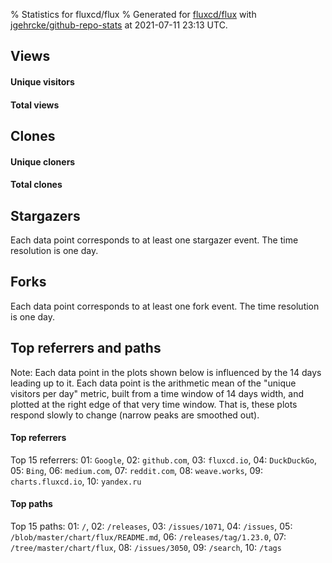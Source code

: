 % Statistics for fluxcd/flux
% Generated for [fluxcd/flux](https://github.com/fluxcd/flux) with [jgehrcke/github-repo-stats](https://github.com/jgehrcke/github-repo-stats) at 2021-07-11 23:13 UTC.


## Views

#### Unique visitors
<div id="chart_views_unique" class="full-width-chart"></div>

#### Total views
<div id="chart_views_total" class="full-width-chart"></div>

<div class="pagebreak-for-print"> </div>


## Clones

#### Unique cloners
<div id="chart_clones_unique" class="full-width-chart"></div>

#### Total clones
<div id="chart_clones_total" class="full-width-chart"></div>



<div class="pagebreak-for-print"> </div>



## Stargazers

Each data point corresponds to at least one stargazer event.
The time resolution is one day.

<div id="chart_stargazers" class="full-width-chart"></div>




## Forks

Each data point corresponds to at least one fork event.
The time resolution is one day.

<div id="chart_forks" class="full-width-chart"></div>




<div class="pagebreak-for-print"> </div>



## Top referrers and paths


Note: Each data point in the plots shown below is influenced by the 14 days
leading up to it. Each data point is the arithmetic mean of the "unique
visitors per day" metric, built from a time window of 14 days width, and
plotted at the right edge of that very time window. That is, these plots
respond slowly to change (narrow peaks are smoothed out).




#### Top referrers


<div id="chart_referrers_top_n_alltime" class="full-width-chart"></div>

Top 15 referrers: 01: `Google`, 02: `github.com`, 03: `fluxcd.io`, 04: `DuckDuckGo`, 05: `Bing`, 06: `medium.com`, 07: `reddit.com`, 08: `weave.works`, 09: `charts.fluxcd.io`, 10: `yandex.ru`





#### Top paths


<div id="chart_paths_top_n_alltime" class="full-width-chart"></div>

Top 15 paths: 01: `/`, 02: `/releases`, 03: `/issues/1071`, 04: `/issues`, 05: `/blob/master/chart/flux/README.md`, 06: `/releases/tag/1.23.0`, 07: `/tree/master/chart/flux`, 08: `/issues/3050`, 09: `/search`, 10: `/tags`


<script type="text/javascript">
    vegaEmbed('#chart_views_unique', {"$schema": "https://vega.github.io/schema/vega-lite/v4.8.1.json", "config": {"arc": {"fill": "#1b1e23"}, "area": {"fill": "#1b1e23"}, "axisBottom": {"domainColor": "#a9b4c4", "gridColor": "#a9b4c4", "labelColor": "#1b1e23", "labelFont": "relative-mono-11-pitch-pro, Menlo, monospace", "tickColor": "#a9b4c4", "titleColor": "#1b1e23", "titleFont": "relative-mono-11-pitch-pro, Menlo, monospace"}, "axisLeft": {"domainColor": "#a9b4c4", "gridColor": "#a9b4c4", "labelColor": "#1b1e23", "labelFont": "relative-mono-11-pitch-pro, Menlo, monospace", "tickColor": "#a9b4c4", "titleColor": "#1b1e23", "titleFont": "relative-mono-11-pitch-pro, Menlo, monospace"}, "axisX": {"grid": false}, "axisY": {"grid": false, "labelBound": true}, "background": "#FFFFFF", "group": {"fill": "#FFFFFF"}, "header": {"fontWeight": 400, "labelFont": "relative-mono-11-pitch-pro, Menlo, monospace", "titleFont": "relative-mono-11-pitch-pro, Menlo, monospace"}, "legend": {"labelFont": "relative-mono-11-pitch-pro, Menlo, monospace", "symbolSize": 200, "symbolType": "circle", "titleFont": "relative-mono-11-pitch-pro, Menlo, monospace"}, "line": {"color": "#1b1e23", "stroke": "#1b1e23"}, "path": {"stroke": "#1b1e23"}, "point": {"color": "#1b1e23", "cursor": "pointer", "filled": true, "size": 100}, "range": {"category": ["#85a2f7", "#ea9755", "#7eb36a", "#f07071", "#bc85d9", "#e587b6", "#a9b4c4", "#d4c05e", "#64b9c4"]}, "style": {"bar": {"fill": "#1b1e23"}, "text": {"font": "relative-mono-11-pitch-pro, Menlo, monospace", "fontWeight": 400}}, "symbol": {"shape": "circle"}, "title": {"anchor": "start", "font": "relative-mono-11-pitch-pro, Menlo, monospace", "fontWeight": 400}, "trail": {"color": "#1b1e23", "stroke": "#1b1e23"}, "view": {"stroke": null}}, "data": {"name": "data-43c40861f42513ef748e42178211f4b9"}, "datasets": {"data-43c40861f42513ef748e42178211f4b9": [{"time": "2021-06-25T00:00:00+00:00", "views_total": 534, "views_unique": 256}, {"time": "2021-06-26T00:00:00+00:00", "views_total": 419, "views_unique": 255}, {"time": "2021-06-27T00:00:00+00:00", "views_total": 220, "views_unique": 127}, {"time": "2021-06-28T00:00:00+00:00", "views_total": 1091, "views_unique": 505}, {"time": "2021-06-29T00:00:00+00:00", "views_total": 939, "views_unique": 500}, {"time": "2021-06-30T00:00:00+00:00", "views_total": 1211, "views_unique": 473}, {"time": "2021-07-01T00:00:00+00:00", "views_total": 1105, "views_unique": 481}, {"time": "2021-07-02T00:00:00+00:00", "views_total": 966, "views_unique": 372}, {"time": "2021-07-03T00:00:00+00:00", "views_total": 179, "views_unique": 105}, {"time": "2021-07-04T00:00:00+00:00", "views_total": 173, "views_unique": 109}, {"time": "2021-07-05T00:00:00+00:00", "views_total": 660, "views_unique": 357}, {"time": "2021-07-06T00:00:00+00:00", "views_total": 982, "views_unique": 436}, {"time": "2021-07-07T00:00:00+00:00", "views_total": 888, "views_unique": 446}, {"time": "2021-07-08T00:00:00+00:00", "views_total": 1129, "views_unique": 477}, {"time": "2021-07-09T00:00:00+00:00", "views_total": 963, "views_unique": 442}, {"time": "2021-07-10T00:00:00+00:00", "views_total": 348, "views_unique": 128}, {"time": "2021-07-11T00:00:00+00:00", "views_total": 287, "views_unique": 112}]}, "encoding": {"x": {"field": "time", "timeUnit": "yearmonthdate", "title": "date", "type": "temporal"}, "y": {"field": "views_unique", "scale": {"domain": [0, 555.5], "zero": true}, "title": "unique views per day", "type": "quantitative"}}, "height": 200, "mark": {"point": true, "type": "line"}, "padding": 10, "width": "container"}, {"actions": false, "renderer": "svg"}).catch(console.error);
vegaEmbed('#chart_views_total', {"$schema": "https://vega.github.io/schema/vega-lite/v4.8.1.json", "config": {"arc": {"fill": "#1b1e23"}, "area": {"fill": "#1b1e23"}, "axisBottom": {"domainColor": "#a9b4c4", "gridColor": "#a9b4c4", "labelColor": "#1b1e23", "labelFont": "relative-mono-11-pitch-pro, Menlo, monospace", "tickColor": "#a9b4c4", "titleColor": "#1b1e23", "titleFont": "relative-mono-11-pitch-pro, Menlo, monospace"}, "axisLeft": {"domainColor": "#a9b4c4", "gridColor": "#a9b4c4", "labelColor": "#1b1e23", "labelFont": "relative-mono-11-pitch-pro, Menlo, monospace", "tickColor": "#a9b4c4", "titleColor": "#1b1e23", "titleFont": "relative-mono-11-pitch-pro, Menlo, monospace"}, "axisX": {"grid": false}, "axisY": {"grid": false, "labelBound": true}, "background": "#FFFFFF", "group": {"fill": "#FFFFFF"}, "header": {"fontWeight": 400, "labelFont": "relative-mono-11-pitch-pro, Menlo, monospace", "titleFont": "relative-mono-11-pitch-pro, Menlo, monospace"}, "legend": {"labelFont": "relative-mono-11-pitch-pro, Menlo, monospace", "symbolSize": 200, "symbolType": "circle", "titleFont": "relative-mono-11-pitch-pro, Menlo, monospace"}, "line": {"color": "#1b1e23", "stroke": "#1b1e23"}, "path": {"stroke": "#1b1e23"}, "point": {"color": "#1b1e23", "cursor": "pointer", "filled": true, "size": 100}, "range": {"category": ["#85a2f7", "#ea9755", "#7eb36a", "#f07071", "#bc85d9", "#e587b6", "#a9b4c4", "#d4c05e", "#64b9c4"]}, "style": {"bar": {"fill": "#1b1e23"}, "text": {"font": "relative-mono-11-pitch-pro, Menlo, monospace", "fontWeight": 400}}, "symbol": {"shape": "circle"}, "title": {"anchor": "start", "font": "relative-mono-11-pitch-pro, Menlo, monospace", "fontWeight": 400}, "trail": {"color": "#1b1e23", "stroke": "#1b1e23"}, "view": {"stroke": null}}, "data": {"name": "data-43c40861f42513ef748e42178211f4b9"}, "datasets": {"data-43c40861f42513ef748e42178211f4b9": [{"time": "2021-06-25T00:00:00+00:00", "views_total": 534, "views_unique": 256}, {"time": "2021-06-26T00:00:00+00:00", "views_total": 419, "views_unique": 255}, {"time": "2021-06-27T00:00:00+00:00", "views_total": 220, "views_unique": 127}, {"time": "2021-06-28T00:00:00+00:00", "views_total": 1091, "views_unique": 505}, {"time": "2021-06-29T00:00:00+00:00", "views_total": 939, "views_unique": 500}, {"time": "2021-06-30T00:00:00+00:00", "views_total": 1211, "views_unique": 473}, {"time": "2021-07-01T00:00:00+00:00", "views_total": 1105, "views_unique": 481}, {"time": "2021-07-02T00:00:00+00:00", "views_total": 966, "views_unique": 372}, {"time": "2021-07-03T00:00:00+00:00", "views_total": 179, "views_unique": 105}, {"time": "2021-07-04T00:00:00+00:00", "views_total": 173, "views_unique": 109}, {"time": "2021-07-05T00:00:00+00:00", "views_total": 660, "views_unique": 357}, {"time": "2021-07-06T00:00:00+00:00", "views_total": 982, "views_unique": 436}, {"time": "2021-07-07T00:00:00+00:00", "views_total": 888, "views_unique": 446}, {"time": "2021-07-08T00:00:00+00:00", "views_total": 1129, "views_unique": 477}, {"time": "2021-07-09T00:00:00+00:00", "views_total": 963, "views_unique": 442}, {"time": "2021-07-10T00:00:00+00:00", "views_total": 348, "views_unique": 128}, {"time": "2021-07-11T00:00:00+00:00", "views_total": 287, "views_unique": 112}]}, "encoding": {"x": {"field": "time", "timeUnit": "yearmonthdate", "title": "date", "type": "temporal"}, "y": {"field": "views_total", "scale": {"domain": [0, 1332.1000000000001], "zero": true}, "title": "total views per day", "type": "quantitative"}}, "height": 200, "mark": {"point": true, "type": "line"}, "padding": 10, "width": "container"}, {"actions": false, "renderer": "svg"}).catch(console.error);
vegaEmbed('#chart_clones_unique', {"$schema": "https://vega.github.io/schema/vega-lite/v4.8.1.json", "config": {"arc": {"fill": "#1b1e23"}, "area": {"fill": "#1b1e23"}, "axisBottom": {"domainColor": "#a9b4c4", "gridColor": "#a9b4c4", "labelColor": "#1b1e23", "labelFont": "relative-mono-11-pitch-pro, Menlo, monospace", "tickColor": "#a9b4c4", "titleColor": "#1b1e23", "titleFont": "relative-mono-11-pitch-pro, Menlo, monospace"}, "axisLeft": {"domainColor": "#a9b4c4", "gridColor": "#a9b4c4", "labelColor": "#1b1e23", "labelFont": "relative-mono-11-pitch-pro, Menlo, monospace", "tickColor": "#a9b4c4", "titleColor": "#1b1e23", "titleFont": "relative-mono-11-pitch-pro, Menlo, monospace"}, "axisX": {"grid": false}, "axisY": {"grid": false, "labelBound": true}, "background": "#FFFFFF", "group": {"fill": "#FFFFFF"}, "header": {"fontWeight": 400, "labelFont": "relative-mono-11-pitch-pro, Menlo, monospace", "titleFont": "relative-mono-11-pitch-pro, Menlo, monospace"}, "legend": {"labelFont": "relative-mono-11-pitch-pro, Menlo, monospace", "symbolSize": 200, "symbolType": "circle", "titleFont": "relative-mono-11-pitch-pro, Menlo, monospace"}, "line": {"color": "#1b1e23", "stroke": "#1b1e23"}, "path": {"stroke": "#1b1e23"}, "point": {"color": "#1b1e23", "cursor": "pointer", "filled": true, "size": 100}, "range": {"category": ["#85a2f7", "#ea9755", "#7eb36a", "#f07071", "#bc85d9", "#e587b6", "#a9b4c4", "#d4c05e", "#64b9c4"]}, "style": {"bar": {"fill": "#1b1e23"}, "text": {"font": "relative-mono-11-pitch-pro, Menlo, monospace", "fontWeight": 400}}, "symbol": {"shape": "circle"}, "title": {"anchor": "start", "font": "relative-mono-11-pitch-pro, Menlo, monospace", "fontWeight": 400}, "trail": {"color": "#1b1e23", "stroke": "#1b1e23"}, "view": {"stroke": null}}, "data": {"name": "data-ae7f025ad7fbd40691fd1bfadbab2783"}, "datasets": {"data-ae7f025ad7fbd40691fd1bfadbab2783": [{"clones_total": 29244, "clones_unique": 137, "time": "2021-06-25T00:00:00+00:00"}, {"clones_total": 59239, "clones_unique": 145, "time": "2021-06-26T00:00:00+00:00"}, {"clones_total": 64415, "clones_unique": 143, "time": "2021-06-27T00:00:00+00:00"}, {"clones_total": 66750, "clones_unique": 160, "time": "2021-06-28T00:00:00+00:00"}, {"clones_total": 66878, "clones_unique": 172, "time": "2021-06-29T00:00:00+00:00"}, {"clones_total": 67269, "clones_unique": 156, "time": "2021-06-30T00:00:00+00:00"}, {"clones_total": 67409, "clones_unique": 129, "time": "2021-07-01T00:00:00+00:00"}, {"clones_total": 67524, "clones_unique": 128, "time": "2021-07-02T00:00:00+00:00"}, {"clones_total": 65607, "clones_unique": 130, "time": "2021-07-03T00:00:00+00:00"}, {"clones_total": 65109, "clones_unique": 123, "time": "2021-07-04T00:00:00+00:00"}, {"clones_total": 66816, "clones_unique": 116, "time": "2021-07-05T00:00:00+00:00"}, {"clones_total": 68023, "clones_unique": 118, "time": "2021-07-06T00:00:00+00:00"}, {"clones_total": 72398, "clones_unique": 136, "time": "2021-07-07T00:00:00+00:00"}, {"clones_total": 71884, "clones_unique": 138, "time": "2021-07-08T00:00:00+00:00"}, {"clones_total": 71814, "clones_unique": 114, "time": "2021-07-09T00:00:00+00:00"}, {"clones_total": 70942, "clones_unique": 116, "time": "2021-07-10T00:00:00+00:00"}, {"clones_total": 64746, "clones_unique": 102, "time": "2021-07-11T00:00:00+00:00"}]}, "encoding": {"x": {"field": "time", "timeUnit": "yearmonthdate", "title": "date", "type": "temporal"}, "y": {"field": "clones_unique", "scale": {"domain": [0, 189.20000000000002], "zero": true}, "title": "unique clones per day", "type": "quantitative"}}, "height": 200, "mark": {"point": true, "type": "line"}, "padding": 10, "width": "container"}, {"actions": false, "renderer": "svg"}).catch(console.error);
vegaEmbed('#chart_clones_total', {"$schema": "https://vega.github.io/schema/vega-lite/v4.8.1.json", "config": {"arc": {"fill": "#1b1e23"}, "area": {"fill": "#1b1e23"}, "axisBottom": {"domainColor": "#a9b4c4", "gridColor": "#a9b4c4", "labelColor": "#1b1e23", "labelFont": "relative-mono-11-pitch-pro, Menlo, monospace", "tickColor": "#a9b4c4", "titleColor": "#1b1e23", "titleFont": "relative-mono-11-pitch-pro, Menlo, monospace"}, "axisLeft": {"domainColor": "#a9b4c4", "gridColor": "#a9b4c4", "labelColor": "#1b1e23", "labelFont": "relative-mono-11-pitch-pro, Menlo, monospace", "tickColor": "#a9b4c4", "titleColor": "#1b1e23", "titleFont": "relative-mono-11-pitch-pro, Menlo, monospace"}, "axisX": {"grid": false}, "axisY": {"grid": false, "labelBound": true}, "background": "#FFFFFF", "group": {"fill": "#FFFFFF"}, "header": {"fontWeight": 400, "labelFont": "relative-mono-11-pitch-pro, Menlo, monospace", "titleFont": "relative-mono-11-pitch-pro, Menlo, monospace"}, "legend": {"labelFont": "relative-mono-11-pitch-pro, Menlo, monospace", "symbolSize": 200, "symbolType": "circle", "titleFont": "relative-mono-11-pitch-pro, Menlo, monospace"}, "line": {"color": "#1b1e23", "stroke": "#1b1e23"}, "path": {"stroke": "#1b1e23"}, "point": {"color": "#1b1e23", "cursor": "pointer", "filled": true, "size": 100}, "range": {"category": ["#85a2f7", "#ea9755", "#7eb36a", "#f07071", "#bc85d9", "#e587b6", "#a9b4c4", "#d4c05e", "#64b9c4"]}, "style": {"bar": {"fill": "#1b1e23"}, "text": {"font": "relative-mono-11-pitch-pro, Menlo, monospace", "fontWeight": 400}}, "symbol": {"shape": "circle"}, "title": {"anchor": "start", "font": "relative-mono-11-pitch-pro, Menlo, monospace", "fontWeight": 400}, "trail": {"color": "#1b1e23", "stroke": "#1b1e23"}, "view": {"stroke": null}}, "data": {"name": "data-ae7f025ad7fbd40691fd1bfadbab2783"}, "datasets": {"data-ae7f025ad7fbd40691fd1bfadbab2783": [{"clones_total": 29244, "clones_unique": 137, "time": "2021-06-25T00:00:00+00:00"}, {"clones_total": 59239, "clones_unique": 145, "time": "2021-06-26T00:00:00+00:00"}, {"clones_total": 64415, "clones_unique": 143, "time": "2021-06-27T00:00:00+00:00"}, {"clones_total": 66750, "clones_unique": 160, "time": "2021-06-28T00:00:00+00:00"}, {"clones_total": 66878, "clones_unique": 172, "time": "2021-06-29T00:00:00+00:00"}, {"clones_total": 67269, "clones_unique": 156, "time": "2021-06-30T00:00:00+00:00"}, {"clones_total": 67409, "clones_unique": 129, "time": "2021-07-01T00:00:00+00:00"}, {"clones_total": 67524, "clones_unique": 128, "time": "2021-07-02T00:00:00+00:00"}, {"clones_total": 65607, "clones_unique": 130, "time": "2021-07-03T00:00:00+00:00"}, {"clones_total": 65109, "clones_unique": 123, "time": "2021-07-04T00:00:00+00:00"}, {"clones_total": 66816, "clones_unique": 116, "time": "2021-07-05T00:00:00+00:00"}, {"clones_total": 68023, "clones_unique": 118, "time": "2021-07-06T00:00:00+00:00"}, {"clones_total": 72398, "clones_unique": 136, "time": "2021-07-07T00:00:00+00:00"}, {"clones_total": 71884, "clones_unique": 138, "time": "2021-07-08T00:00:00+00:00"}, {"clones_total": 71814, "clones_unique": 114, "time": "2021-07-09T00:00:00+00:00"}, {"clones_total": 70942, "clones_unique": 116, "time": "2021-07-10T00:00:00+00:00"}, {"clones_total": 64746, "clones_unique": 102, "time": "2021-07-11T00:00:00+00:00"}]}, "encoding": {"x": {"field": "time", "timeUnit": "yearmonthdate", "title": "date", "type": "temporal"}, "y": {"field": "clones_total", "scale": {"domain": [0, 79637.8], "zero": true}, "title": "total clones per day", "type": "quantitative"}}, "height": 200, "mark": {"point": true, "type": "line"}, "padding": 10, "width": "container"}, {"actions": false, "renderer": "svg"}).catch(console.error);
vegaEmbed('#chart_stargazers', {"$schema": "https://vega.github.io/schema/vega-lite/v4.8.1.json", "config": {"arc": {"fill": "#1b1e23"}, "area": {"fill": "#1b1e23"}, "axisBottom": {"domainColor": "#a9b4c4", "gridColor": "#a9b4c4", "labelColor": "#1b1e23", "labelFont": "relative-mono-11-pitch-pro, Menlo, monospace", "tickColor": "#a9b4c4", "titleColor": "#1b1e23", "titleFont": "relative-mono-11-pitch-pro, Menlo, monospace"}, "axisLeft": {"domainColor": "#a9b4c4", "gridColor": "#a9b4c4", "labelColor": "#1b1e23", "labelFont": "relative-mono-11-pitch-pro, Menlo, monospace", "tickColor": "#a9b4c4", "titleColor": "#1b1e23", "titleFont": "relative-mono-11-pitch-pro, Menlo, monospace"}, "axisX": {"grid": false}, "axisY": {"grid": false}, "background": "#FFFFFF", "group": {"fill": "#FFFFFF"}, "header": {"fontWeight": 400, "labelFont": "relative-mono-11-pitch-pro, Menlo, monospace", "titleFont": "relative-mono-11-pitch-pro, Menlo, monospace"}, "legend": {"labelFont": "relative-mono-11-pitch-pro, Menlo, monospace", "symbolSize": 200, "symbolType": "circle", "titleFont": "relative-mono-11-pitch-pro, Menlo, monospace"}, "line": {"color": "#1b1e23", "stroke": "#1b1e23"}, "path": {"stroke": "#1b1e23"}, "point": {"color": "#1b1e23", "cursor": "pointer", "filled": true, "size": 100}, "range": {"category": ["#85a2f7", "#ea9755", "#7eb36a", "#f07071", "#bc85d9", "#e587b6", "#a9b4c4", "#d4c05e", "#64b9c4"]}, "style": {"bar": {"fill": "#1b1e23"}, "text": {"font": "relative-mono-11-pitch-pro, Menlo, monospace", "fontWeight": 400}}, "symbol": {"shape": "circle"}, "title": {"anchor": "start", "font": "relative-mono-11-pitch-pro, Menlo, monospace", "fontWeight": 400}, "trail": {"color": "#1b1e23", "stroke": "#1b1e23"}, "view": {"stroke": null}}, "data": {"name": "data-45dd9724ac15878bb6e5fe95c69e3533"}, "datasets": {"data-45dd9724ac15878bb6e5fe95c69e3533": [{"stars_cumulative": 6, "time": "2016-11-05T00:00:00+00:00"}, {"stars_cumulative": 9, "time": "2016-11-22T01:00:00+00:00"}, {"stars_cumulative": 12, "time": "2016-12-09T02:00:00+00:00"}, {"stars_cumulative": 15, "time": "2016-12-26T03:00:00+00:00"}, {"stars_cumulative": 17, "time": "2017-01-12T04:00:00+00:00"}, {"stars_cumulative": 21, "time": "2017-01-29T05:00:00+00:00"}, {"stars_cumulative": 33, "time": "2017-02-15T06:00:00+00:00"}, {"stars_cumulative": 49, "time": "2017-03-04T07:00:00+00:00"}, {"stars_cumulative": 73, "time": "2017-03-21T08:00:00+00:00"}, {"stars_cumulative": 85, "time": "2017-04-07T09:00:00+00:00"}, {"stars_cumulative": 101, "time": "2017-04-24T10:00:00+00:00"}, {"stars_cumulative": 104, "time": "2017-05-11T11:00:00+00:00"}, {"stars_cumulative": 117, "time": "2017-05-28T12:00:00+00:00"}, {"stars_cumulative": 129, "time": "2017-06-14T13:00:00+00:00"}, {"stars_cumulative": 138, "time": "2017-07-01T14:00:00+00:00"}, {"stars_cumulative": 157, "time": "2017-07-18T15:00:00+00:00"}, {"stars_cumulative": 172, "time": "2017-08-04T16:00:00+00:00"}, {"stars_cumulative": 191, "time": "2017-08-21T17:00:00+00:00"}, {"stars_cumulative": 201, "time": "2017-09-07T18:00:00+00:00"}, {"stars_cumulative": 210, "time": "2017-09-24T19:00:00+00:00"}, {"stars_cumulative": 221, "time": "2017-10-11T20:00:00+00:00"}, {"stars_cumulative": 257, "time": "2017-10-28T21:00:00+00:00"}, {"stars_cumulative": 267, "time": "2017-11-14T22:00:00+00:00"}, {"stars_cumulative": 281, "time": "2017-12-01T23:00:00+00:00"}, {"stars_cumulative": 284, "time": "2017-12-19T00:00:00+00:00"}, {"stars_cumulative": 298, "time": "2018-01-05T01:00:00+00:00"}, {"stars_cumulative": 315, "time": "2018-01-22T02:00:00+00:00"}, {"stars_cumulative": 333, "time": "2018-02-08T03:00:00+00:00"}, {"stars_cumulative": 357, "time": "2018-02-25T04:00:00+00:00"}, {"stars_cumulative": 385, "time": "2018-03-14T05:00:00+00:00"}, {"stars_cumulative": 415, "time": "2018-03-31T06:00:00+00:00"}, {"stars_cumulative": 432, "time": "2018-04-17T07:00:00+00:00"}, {"stars_cumulative": 461, "time": "2018-05-04T08:00:00+00:00"}, {"stars_cumulative": 502, "time": "2018-05-21T09:00:00+00:00"}, {"stars_cumulative": 548, "time": "2018-06-07T10:00:00+00:00"}, {"stars_cumulative": 588, "time": "2018-06-24T11:00:00+00:00"}, {"stars_cumulative": 629, "time": "2018-07-11T12:00:00+00:00"}, {"stars_cumulative": 677, "time": "2018-07-28T13:00:00+00:00"}, {"stars_cumulative": 756, "time": "2018-08-14T14:00:00+00:00"}, {"stars_cumulative": 806, "time": "2018-08-31T15:00:00+00:00"}, {"stars_cumulative": 866, "time": "2018-09-17T16:00:00+00:00"}, {"stars_cumulative": 940, "time": "2018-10-04T17:00:00+00:00"}, {"stars_cumulative": 1016, "time": "2018-10-21T18:00:00+00:00"}, {"stars_cumulative": 1077, "time": "2018-11-07T19:00:00+00:00"}, {"stars_cumulative": 1137, "time": "2018-11-24T20:00:00+00:00"}, {"stars_cumulative": 1243, "time": "2018-12-11T21:00:00+00:00"}, {"stars_cumulative": 1302, "time": "2018-12-28T22:00:00+00:00"}, {"stars_cumulative": 1403, "time": "2019-01-14T23:00:00+00:00"}, {"stars_cumulative": 1501, "time": "2019-02-01T00:00:00+00:00"}, {"stars_cumulative": 1599, "time": "2019-02-18T01:00:00+00:00"}, {"stars_cumulative": 1688, "time": "2019-03-07T02:00:00+00:00"}, {"stars_cumulative": 1758, "time": "2019-03-24T03:00:00+00:00"}, {"stars_cumulative": 1888, "time": "2019-04-10T04:00:00+00:00"}, {"stars_cumulative": 1953, "time": "2019-04-27T05:00:00+00:00"}, {"stars_cumulative": 2038, "time": "2019-05-14T06:00:00+00:00"}, {"stars_cumulative": 2109, "time": "2019-05-31T07:00:00+00:00"}, {"stars_cumulative": 2214, "time": "2019-06-17T08:00:00+00:00"}, {"stars_cumulative": 2392, "time": "2019-07-04T09:00:00+00:00"}, {"stars_cumulative": 2479, "time": "2019-07-21T10:00:00+00:00"}, {"stars_cumulative": 2618, "time": "2019-08-07T11:00:00+00:00"}, {"stars_cumulative": 2729, "time": "2019-08-24T12:00:00+00:00"}, {"stars_cumulative": 2836, "time": "2019-09-10T13:00:00+00:00"}, {"stars_cumulative": 2919, "time": "2019-09-27T14:00:00+00:00"}, {"stars_cumulative": 3026, "time": "2019-10-14T15:00:00+00:00"}, {"stars_cumulative": 3120, "time": "2019-10-31T16:00:00+00:00"}, {"stars_cumulative": 3372, "time": "2019-11-17T17:00:00+00:00"}, {"stars_cumulative": 3470, "time": "2019-12-04T18:00:00+00:00"}, {"stars_cumulative": 3529, "time": "2019-12-21T19:00:00+00:00"}, {"stars_cumulative": 3661, "time": "2020-01-07T20:00:00+00:00"}, {"stars_cumulative": 3751, "time": "2020-01-24T21:00:00+00:00"}, {"stars_cumulative": 3866, "time": "2020-02-10T22:00:00+00:00"}, {"stars_cumulative": 3990, "time": "2020-02-27T23:00:00+00:00"}, {"stars_cumulative": 4094, "time": "2020-03-16T00:00:00+00:00"}, {"stars_cumulative": 4217, "time": "2020-04-02T01:00:00+00:00"}, {"stars_cumulative": 4343, "time": "2020-04-19T02:00:00+00:00"}, {"stars_cumulative": 4655, "time": "2020-05-06T03:00:00+00:00"}, {"stars_cumulative": 4779, "time": "2020-05-23T04:00:00+00:00"}, {"stars_cumulative": 4937, "time": "2020-06-09T05:00:00+00:00"}, {"stars_cumulative": 5039, "time": "2020-06-26T06:00:00+00:00"}, {"stars_cumulative": 5153, "time": "2020-07-13T07:00:00+00:00"}, {"stars_cumulative": 5246, "time": "2020-07-30T08:00:00+00:00"}, {"stars_cumulative": 5347, "time": "2020-08-16T09:00:00+00:00"}, {"stars_cumulative": 5420, "time": "2020-09-02T10:00:00+00:00"}, {"stars_cumulative": 5488, "time": "2020-09-19T11:00:00+00:00"}, {"stars_cumulative": 5569, "time": "2020-10-06T12:00:00+00:00"}, {"stars_cumulative": 5652, "time": "2020-10-23T13:00:00+00:00"}, {"stars_cumulative": 5725, "time": "2020-11-09T14:00:00+00:00"}, {"stars_cumulative": 5781, "time": "2020-11-26T15:00:00+00:00"}, {"stars_cumulative": 5836, "time": "2020-12-13T16:00:00+00:00"}, {"stars_cumulative": 5894, "time": "2020-12-30T17:00:00+00:00"}, {"stars_cumulative": 5950, "time": "2021-01-16T18:00:00+00:00"}, {"stars_cumulative": 6007, "time": "2021-02-02T19:00:00+00:00"}, {"stars_cumulative": 6074, "time": "2021-02-19T20:00:00+00:00"}, {"stars_cumulative": 6136, "time": "2021-03-08T21:00:00+00:00"}, {"stars_cumulative": 6189, "time": "2021-03-25T22:00:00+00:00"}, {"stars_cumulative": 6245, "time": "2021-04-11T23:00:00+00:00"}, {"stars_cumulative": 6307, "time": "2021-04-29T00:00:00+00:00"}, {"stars_cumulative": 6353, "time": "2021-05-16T01:00:00+00:00"}, {"stars_cumulative": 6414, "time": "2021-06-02T02:00:00+00:00"}, {"stars_cumulative": 6454, "time": "2021-06-19T03:00:00+00:00"}, {"stars_cumulative": 6467, "time": "2021-07-06T04:00:00+00:00"}]}, "encoding": {"x": {"field": "time", "scale": {"domain": ["2016-11-05", "2021-07-06"]}, "timeUnit": "yearmonthdate", "title": "date", "type": "temporal"}, "y": {"field": "stars_cumulative", "scale": {"domain": [0, 7113.700000000001], "zero": true}, "title": "stargazer count (cumulative)", "type": "quantitative"}}, "height": 300, "mark": {"point": true, "type": "line"}, "padding": 10, "width": "container"}, {"actions": false, "renderer": "svg"}).catch(console.error);
vegaEmbed('#chart_forks', {"$schema": "https://vega.github.io/schema/vega-lite/v4.8.1.json", "config": {"arc": {"fill": "#1b1e23"}, "area": {"fill": "#1b1e23"}, "axisBottom": {"domainColor": "#a9b4c4", "gridColor": "#a9b4c4", "labelColor": "#1b1e23", "labelFont": "relative-mono-11-pitch-pro, Menlo, monospace", "tickColor": "#a9b4c4", "titleColor": "#1b1e23", "titleFont": "relative-mono-11-pitch-pro, Menlo, monospace"}, "axisLeft": {"domainColor": "#a9b4c4", "gridColor": "#a9b4c4", "labelColor": "#1b1e23", "labelFont": "relative-mono-11-pitch-pro, Menlo, monospace", "tickColor": "#a9b4c4", "titleColor": "#1b1e23", "titleFont": "relative-mono-11-pitch-pro, Menlo, monospace"}, "axisX": {"grid": false}, "axisY": {"grid": false}, "background": "#FFFFFF", "group": {"fill": "#FFFFFF"}, "header": {"fontWeight": 400, "labelFont": "relative-mono-11-pitch-pro, Menlo, monospace", "titleFont": "relative-mono-11-pitch-pro, Menlo, monospace"}, "legend": {"labelFont": "relative-mono-11-pitch-pro, Menlo, monospace", "symbolSize": 200, "symbolType": "circle", "titleFont": "relative-mono-11-pitch-pro, Menlo, monospace"}, "line": {"color": "#1b1e23", "stroke": "#1b1e23"}, "path": {"stroke": "#1b1e23"}, "point": {"color": "#1b1e23", "cursor": "pointer", "filled": true, "size": 100}, "range": {"category": ["#85a2f7", "#ea9755", "#7eb36a", "#f07071", "#bc85d9", "#e587b6", "#a9b4c4", "#d4c05e", "#64b9c4"]}, "style": {"bar": {"fill": "#1b1e23"}, "text": {"font": "relative-mono-11-pitch-pro, Menlo, monospace", "fontWeight": 400}}, "symbol": {"shape": "circle"}, "title": {"anchor": "start", "font": "relative-mono-11-pitch-pro, Menlo, monospace", "fontWeight": 400}, "trail": {"color": "#1b1e23", "stroke": "#1b1e23"}, "view": {"stroke": null}}, "data": {"name": "data-86bdba28cab4a8cf0a0475a1b31f2643"}, "datasets": {"data-86bdba28cab4a8cf0a0475a1b31f2643": [{"forks_cumulative": 1.0, "time": "2016-11-05T00:00:00+00:00"}, {"forks_cumulative": 2.0, "time": "2016-12-09T00:00:00+00:00"}, {"forks_cumulative": 4.0, "time": "2017-01-12T00:00:00+00:00"}, {"forks_cumulative": 5.0, "time": "2017-03-04T00:00:00+00:00"}, {"forks_cumulative": 8.0, "time": "2017-03-21T00:00:00+00:00"}, {"forks_cumulative": 9.0, "time": "2017-04-07T00:00:00+00:00"}, {"forks_cumulative": 11.0, "time": "2017-04-24T00:00:00+00:00"}, {"forks_cumulative": 13.0, "time": "2017-05-28T00:00:00+00:00"}, {"forks_cumulative": 14.0, "time": "2017-06-14T00:00:00+00:00"}, {"forks_cumulative": 18.0, "time": "2017-07-18T00:00:00+00:00"}, {"forks_cumulative": 19.0, "time": "2017-10-11T00:00:00+00:00"}, {"forks_cumulative": 20.0, "time": "2017-10-28T00:00:00+00:00"}, {"forks_cumulative": 22.0, "time": "2017-11-14T00:00:00+00:00"}, {"forks_cumulative": 24.0, "time": "2017-12-01T00:00:00+00:00"}, {"forks_cumulative": 25.0, "time": "2017-12-18T00:00:00+00:00"}, {"forks_cumulative": 28.0, "time": "2018-01-04T00:00:00+00:00"}, {"forks_cumulative": 29.0, "time": "2018-01-21T00:00:00+00:00"}, {"forks_cumulative": 31.0, "time": "2018-02-07T00:00:00+00:00"}, {"forks_cumulative": 35.0, "time": "2018-02-24T00:00:00+00:00"}, {"forks_cumulative": 40.0, "time": "2018-03-13T00:00:00+00:00"}, {"forks_cumulative": 43.0, "time": "2018-03-30T00:00:00+00:00"}, {"forks_cumulative": 44.0, "time": "2018-04-16T00:00:00+00:00"}, {"forks_cumulative": 52.0, "time": "2018-05-03T00:00:00+00:00"}, {"forks_cumulative": 54.0, "time": "2018-05-20T00:00:00+00:00"}, {"forks_cumulative": 61.0, "time": "2018-06-06T00:00:00+00:00"}, {"forks_cumulative": 66.0, "time": "2018-06-23T00:00:00+00:00"}, {"forks_cumulative": 74.0, "time": "2018-07-10T00:00:00+00:00"}, {"forks_cumulative": 79.0, "time": "2018-07-27T00:00:00+00:00"}, {"forks_cumulative": 88.0, "time": "2018-08-13T00:00:00+00:00"}, {"forks_cumulative": 98.0, "time": "2018-08-30T00:00:00+00:00"}, {"forks_cumulative": 115.0, "time": "2018-09-16T00:00:00+00:00"}, {"forks_cumulative": 132.0, "time": "2018-10-03T00:00:00+00:00"}, {"forks_cumulative": 147.0, "time": "2018-10-20T00:00:00+00:00"}, {"forks_cumulative": 159.0, "time": "2018-11-06T00:00:00+00:00"}, {"forks_cumulative": 168.0, "time": "2018-11-23T00:00:00+00:00"}, {"forks_cumulative": 179.0, "time": "2018-12-10T00:00:00+00:00"}, {"forks_cumulative": 194.0, "time": "2018-12-27T00:00:00+00:00"}, {"forks_cumulative": 204.0, "time": "2019-01-13T00:00:00+00:00"}, {"forks_cumulative": 222.0, "time": "2019-01-30T00:00:00+00:00"}, {"forks_cumulative": 240.0, "time": "2019-02-16T00:00:00+00:00"}, {"forks_cumulative": 258.0, "time": "2019-03-05T00:00:00+00:00"}, {"forks_cumulative": 278.0, "time": "2019-03-22T00:00:00+00:00"}, {"forks_cumulative": 304.0, "time": "2019-04-08T00:00:00+00:00"}, {"forks_cumulative": 324.0, "time": "2019-04-25T00:00:00+00:00"}, {"forks_cumulative": 340.0, "time": "2019-05-12T00:00:00+00:00"}, {"forks_cumulative": 369.0, "time": "2019-05-29T00:00:00+00:00"}, {"forks_cumulative": 387.0, "time": "2019-06-15T00:00:00+00:00"}, {"forks_cumulative": 411.0, "time": "2019-07-02T00:00:00+00:00"}, {"forks_cumulative": 426.0, "time": "2019-07-19T00:00:00+00:00"}, {"forks_cumulative": 450.0, "time": "2019-08-05T00:00:00+00:00"}, {"forks_cumulative": 473.0, "time": "2019-08-22T00:00:00+00:00"}, {"forks_cumulative": 488.0, "time": "2019-09-08T00:00:00+00:00"}, {"forks_cumulative": 506.0, "time": "2019-09-25T00:00:00+00:00"}, {"forks_cumulative": 518.0, "time": "2019-10-12T00:00:00+00:00"}, {"forks_cumulative": 538.0, "time": "2019-10-29T00:00:00+00:00"}, {"forks_cumulative": 565.0, "time": "2019-11-15T00:00:00+00:00"}, {"forks_cumulative": 598.0, "time": "2019-12-02T00:00:00+00:00"}, {"forks_cumulative": 616.0, "time": "2019-12-19T00:00:00+00:00"}, {"forks_cumulative": 633.0, "time": "2020-01-05T00:00:00+00:00"}, {"forks_cumulative": 657.0, "time": "2020-01-22T00:00:00+00:00"}, {"forks_cumulative": 677.0, "time": "2020-02-08T00:00:00+00:00"}, {"forks_cumulative": 693.0, "time": "2020-02-25T00:00:00+00:00"}, {"forks_cumulative": 709.0, "time": "2020-03-13T00:00:00+00:00"}, {"forks_cumulative": 728.0, "time": "2020-03-30T00:00:00+00:00"}, {"forks_cumulative": 752.0, "time": "2020-04-16T00:00:00+00:00"}, {"forks_cumulative": 787.0, "time": "2020-05-03T00:00:00+00:00"}, {"forks_cumulative": 815.0, "time": "2020-05-20T00:00:00+00:00"}, {"forks_cumulative": 836.0, "time": "2020-06-06T00:00:00+00:00"}, {"forks_cumulative": 859.0, "time": "2020-06-23T00:00:00+00:00"}, {"forks_cumulative": 875.0, "time": "2020-07-10T00:00:00+00:00"}, {"forks_cumulative": 896.0, "time": "2020-07-27T00:00:00+00:00"}, {"forks_cumulative": 909.0, "time": "2020-08-13T00:00:00+00:00"}, {"forks_cumulative": 925.0, "time": "2020-08-30T00:00:00+00:00"}, {"forks_cumulative": 944.0, "time": "2020-09-16T00:00:00+00:00"}, {"forks_cumulative": 953.0, "time": "2020-10-03T00:00:00+00:00"}, {"forks_cumulative": 969.0, "time": "2020-10-20T00:00:00+00:00"}, {"forks_cumulative": 981.0, "time": "2020-11-06T00:00:00+00:00"}, {"forks_cumulative": 990.0, "time": "2020-11-23T00:00:00+00:00"}, {"forks_cumulative": 999.0, "time": "2020-12-10T00:00:00+00:00"}, {"forks_cumulative": 1003.0, "time": "2020-12-27T00:00:00+00:00"}, {"forks_cumulative": 1012.0, "time": "2021-01-13T00:00:00+00:00"}, {"forks_cumulative": 1017.0, "time": "2021-01-30T00:00:00+00:00"}, {"forks_cumulative": 1028.0, "time": "2021-02-16T00:00:00+00:00"}, {"forks_cumulative": 1039.0, "time": "2021-03-05T00:00:00+00:00"}, {"forks_cumulative": 1048.0, "time": "2021-03-22T00:00:00+00:00"}, {"forks_cumulative": 1058.0, "time": "2021-04-08T00:00:00+00:00"}, {"forks_cumulative": 1066.0, "time": "2021-04-25T00:00:00+00:00"}, {"forks_cumulative": 1072.0, "time": "2021-05-12T00:00:00+00:00"}, {"forks_cumulative": 1076.0, "time": "2021-05-29T00:00:00+00:00"}, {"forks_cumulative": 1086.0, "time": "2021-06-15T00:00:00+00:00"}, {"forks_cumulative": 1087.0, "time": "2021-07-02T00:00:00+00:00"}]}, "encoding": {"x": {"field": "time", "scale": {"domain": ["2016-11-05", "2021-07-06"]}, "timeUnit": "yearmonthdate", "title": "date", "type": "temporal"}, "y": {"field": "forks_cumulative", "scale": {"domain": [0, 1195.7], "zero": true}, "title": "fork count (cumulative)", "type": "quantitative"}}, "height": 300, "mark": {"point": true, "type": "line"}, "padding": 10, "width": "container"}, {"actions": false, "renderer": "svg"}).catch(console.error);
vegaEmbed('#chart_referrers_top_n_alltime', {"$schema": "https://vega.github.io/schema/vega-lite/v4.8.1.json", "config": {"arc": {"fill": "#1b1e23"}, "area": {"fill": "#1b1e23"}, "axisBottom": {"domainColor": "#a9b4c4", "gridColor": "#a9b4c4", "labelColor": "#1b1e23", "labelFont": "relative-mono-11-pitch-pro, Menlo, monospace", "tickColor": "#a9b4c4", "titleColor": "#1b1e23", "titleFont": "relative-mono-11-pitch-pro, Menlo, monospace"}, "axisLeft": {"domainColor": "#a9b4c4", "gridColor": "#a9b4c4", "labelColor": "#1b1e23", "labelFont": "relative-mono-11-pitch-pro, Menlo, monospace", "tickColor": "#a9b4c4", "titleColor": "#1b1e23", "titleFont": "relative-mono-11-pitch-pro, Menlo, monospace"}, "axisX": {"grid": false}, "axisY": {"grid": false}, "background": "#FFFFFF", "group": {"fill": "#FFFFFF"}, "header": {"fontWeight": 400, "labelFont": "relative-mono-11-pitch-pro, Menlo, monospace", "titleFont": "relative-mono-11-pitch-pro, Menlo, monospace"}, "legend": {"labelFont": "relative-mono-11-pitch-pro, Menlo, monospace", "symbolSize": 200, "symbolType": "circle", "titleFont": "relative-mono-11-pitch-pro, Menlo, monospace"}, "line": {"color": "#1b1e23", "stroke": "#1b1e23"}, "path": {"stroke": "#1b1e23"}, "point": {"color": "#1b1e23", "cursor": "pointer", "filled": true, "size": 50}, "range": {"category": ["#85a2f7", "#ea9755", "#7eb36a", "#f07071", "#bc85d9", "#e587b6", "#a9b4c4", "#d4c05e", "#64b9c4"]}, "style": {"bar": {"fill": "#1b1e23"}, "text": {"font": "relative-mono-11-pitch-pro, Menlo, monospace", "fontWeight": 400}}, "symbol": {"shape": "circle"}, "title": {"anchor": "start", "font": "relative-mono-11-pitch-pro, Menlo, monospace", "fontWeight": 400}, "trail": {"color": "#1b1e23", "stroke": "#1b1e23"}, "view": {"stroke": null}}, "data": {"name": "data-c8117f702a2cb6e1ea7d590a873b9fc0"}, "datasets": {"data-c8117f702a2cb6e1ea7d590a873b9fc0": [{"referrer": "Google", "time": "2021-07-09T00:00:00+00:00", "views_unique": 2648, "views_unique_norm": 189.14285714285714}, {"referrer": "Google", "time": "2021-07-10T00:00:00+00:00", "views_unique": 2819, "views_unique_norm": 201.35714285714286}, {"referrer": "Google", "time": "2021-07-11T00:00:00+00:00", "views_unique": 2811, "views_unique_norm": 200.78571428571428}, {"referrer": "github.com", "time": "2021-07-09T00:00:00+00:00", "views_unique": 361, "views_unique_norm": 25.785714285714285}, {"referrer": "github.com", "time": "2021-07-10T00:00:00+00:00", "views_unique": 351, "views_unique_norm": 25.071428571428573}, {"referrer": "github.com", "time": "2021-07-11T00:00:00+00:00", "views_unique": 344, "views_unique_norm": 24.571428571428573}, {"referrer": "fluxcd.io", "time": "2021-07-09T00:00:00+00:00", "views_unique": 70, "views_unique_norm": 5.0}, {"referrer": "fluxcd.io", "time": "2021-07-10T00:00:00+00:00", "views_unique": 75, "views_unique_norm": 5.357142857142857}, {"referrer": "fluxcd.io", "time": "2021-07-11T00:00:00+00:00", "views_unique": 75, "views_unique_norm": 5.357142857142857}, {"referrer": "DuckDuckGo", "time": "2021-07-09T00:00:00+00:00", "views_unique": 49, "views_unique_norm": 3.5}, {"referrer": "DuckDuckGo", "time": "2021-07-10T00:00:00+00:00", "views_unique": 54, "views_unique_norm": 3.857142857142857}, {"referrer": "DuckDuckGo", "time": "2021-07-11T00:00:00+00:00", "views_unique": 54, "views_unique_norm": 3.857142857142857}, {"referrer": "Bing", "time": "2021-07-09T00:00:00+00:00", "views_unique": 40, "views_unique_norm": 2.857142857142857}, {"referrer": "Bing", "time": "2021-07-10T00:00:00+00:00", "views_unique": 41, "views_unique_norm": 2.9285714285714284}, {"referrer": "Bing", "time": "2021-07-11T00:00:00+00:00", "views_unique": 39, "views_unique_norm": 2.7857142857142856}, {"referrer": "medium.com", "time": "2021-07-09T00:00:00+00:00", "views_unique": 27, "views_unique_norm": 1.9285714285714286}, {"referrer": "medium.com", "time": "2021-07-10T00:00:00+00:00", "views_unique": 28, "views_unique_norm": 2.0}, {"referrer": "medium.com", "time": "2021-07-11T00:00:00+00:00", "views_unique": 26, "views_unique_norm": 1.8571428571428572}, {"referrer": "reddit.com", "time": "2021-07-09T00:00:00+00:00", "views_unique": 23, "views_unique_norm": 1.6428571428571428}, {"referrer": "reddit.com", "time": "2021-07-10T00:00:00+00:00", "views_unique": 22, "views_unique_norm": 1.5714285714285714}, {"referrer": "reddit.com", "time": "2021-07-11T00:00:00+00:00", "views_unique": 22, "views_unique_norm": 1.5714285714285714}, {"referrer": "weave.works", "time": "2021-07-09T00:00:00+00:00", "views_unique": 22, "views_unique_norm": 1.5714285714285714}, {"referrer": "weave.works", "time": "2021-07-10T00:00:00+00:00", "views_unique": 21, "views_unique_norm": 1.5}, {"referrer": "weave.works", "time": "2021-07-11T00:00:00+00:00", "views_unique": 21, "views_unique_norm": 1.5}, {"referrer": "charts.fluxcd.io", "time": "2021-07-09T00:00:00+00:00", "views_unique": 12, "views_unique_norm": 0.8571428571428571}, {"referrer": "charts.fluxcd.io", "time": "2021-07-10T00:00:00+00:00", "views_unique": 13, "views_unique_norm": 0.9285714285714286}, {"referrer": "charts.fluxcd.io", "time": "2021-07-11T00:00:00+00:00", "views_unique": 13, "views_unique_norm": 0.9285714285714286}, {"referrer": "yandex.ru", "time": "2021-07-09T00:00:00+00:00", "views_unique": 5, "views_unique_norm": 0.35714285714285715}, {"referrer": "yandex.ru", "time": "2021-07-10T00:00:00+00:00", "views_unique": 6, "views_unique_norm": 0.42857142857142855}, {"referrer": "yandex.ru", "time": "2021-07-11T00:00:00+00:00", "views_unique": 7, "views_unique_norm": 0.5}]}, "encoding": {"color": {"field": "referrer", "sort": {"field": "order"}, "type": "nominal"}, "x": {"field": "time", "timeUnit": "yearmonthdate", "title": "date", "type": "temporal"}, "y": {"field": "views_unique_norm", "scale": {"domain": [0, 221.49285714285716], "zero": true}, "title": "unique visitors per day (mean from last 14 days)", "type": "quantitative"}}, "height": 300, "mark": {"point": true, "type": "line"}, "padding": 10, "width": "container"}, {"actions": false, "renderer": "svg"}).catch(console.error);
vegaEmbed('#chart_paths_top_n_alltime', {"$schema": "https://vega.github.io/schema/vega-lite/v4.8.1.json", "config": {"arc": {"fill": "#1b1e23"}, "area": {"fill": "#1b1e23"}, "axisBottom": {"domainColor": "#a9b4c4", "gridColor": "#a9b4c4", "labelColor": "#1b1e23", "labelFont": "relative-mono-11-pitch-pro, Menlo, monospace", "tickColor": "#a9b4c4", "titleColor": "#1b1e23", "titleFont": "relative-mono-11-pitch-pro, Menlo, monospace"}, "axisLeft": {"domainColor": "#a9b4c4", "gridColor": "#a9b4c4", "labelColor": "#1b1e23", "labelFont": "relative-mono-11-pitch-pro, Menlo, monospace", "tickColor": "#a9b4c4", "titleColor": "#1b1e23", "titleFont": "relative-mono-11-pitch-pro, Menlo, monospace"}, "axisX": {"grid": false}, "axisY": {"grid": false}, "background": "#FFFFFF", "group": {"fill": "#FFFFFF"}, "header": {"fontWeight": 400, "labelFont": "relative-mono-11-pitch-pro, Menlo, monospace", "titleFont": "relative-mono-11-pitch-pro, Menlo, monospace"}, "legend": {"labelFont": "relative-mono-11-pitch-pro, Menlo, monospace", "symbolSize": 200, "symbolType": "circle", "titleFont": "relative-mono-11-pitch-pro, Menlo, monospace"}, "line": {"color": "#1b1e23", "stroke": "#1b1e23"}, "path": {"stroke": "#1b1e23"}, "point": {"color": "#1b1e23", "cursor": "pointer", "filled": true, "size": 50}, "range": {"category": ["#85a2f7", "#ea9755", "#7eb36a", "#f07071", "#bc85d9", "#e587b6", "#a9b4c4", "#d4c05e", "#64b9c4"]}, "style": {"bar": {"fill": "#1b1e23"}, "text": {"font": "relative-mono-11-pitch-pro, Menlo, monospace", "fontWeight": 400}}, "symbol": {"shape": "circle"}, "title": {"anchor": "start", "font": "relative-mono-11-pitch-pro, Menlo, monospace", "fontWeight": 400}, "trail": {"color": "#1b1e23", "stroke": "#1b1e23"}, "view": {"stroke": null}}, "data": {"name": "data-42e7d71f7ee6eff7d4c8e123e6453b55"}, "datasets": {"data-42e7d71f7ee6eff7d4c8e123e6453b55": [{"path": "/", "time": "2021-07-09T00:00:00+00:00", "views_unique": 1762, "views_unique_norm": 125.85714285714286}, {"path": "/", "time": "2021-07-10T00:00:00+00:00", "views_unique": 1827, "views_unique_norm": 130.5}, {"path": "/", "time": "2021-07-11T00:00:00+00:00", "views_unique": 1808, "views_unique_norm": 129.14285714285714}, {"path": "/releases", "time": "2021-07-09T00:00:00+00:00", "views_unique": 217, "views_unique_norm": 15.5}, {"path": "/releases", "time": "2021-07-10T00:00:00+00:00", "views_unique": 287, "views_unique_norm": 20.5}, {"path": "/releases", "time": "2021-07-11T00:00:00+00:00", "views_unique": 286, "views_unique_norm": 20.428571428571427}, {"path": "/issues/1071", "time": "2021-07-09T00:00:00+00:00", "views_unique": 135, "views_unique_norm": 9.642857142857142}, {"path": "/issues/1071", "time": "2021-07-10T00:00:00+00:00", "views_unique": 149, "views_unique_norm": 10.642857142857142}, {"path": "/issues/1071", "time": "2021-07-11T00:00:00+00:00", "views_unique": 149, "views_unique_norm": 10.642857142857142}, {"path": "/issues", "time": "2021-07-09T00:00:00+00:00", "views_unique": 127, "views_unique_norm": 9.071428571428571}, {"path": "/issues", "time": "2021-07-10T00:00:00+00:00", "views_unique": 107, "views_unique_norm": 7.642857142857143}, {"path": "/issues", "time": "2021-07-11T00:00:00+00:00", "views_unique": 109, "views_unique_norm": 7.785714285714286}, {"path": "/blob/master/chart/flux/README.md", "time": "2021-07-09T00:00:00+00:00", "views_unique": 105, "views_unique_norm": 7.5}, {"path": "/blob/master/chart/flux/README.md", "time": "2021-07-10T00:00:00+00:00", "views_unique": 119, "views_unique_norm": 8.5}, {"path": "/blob/master/chart/flux/README.md", "time": "2021-07-11T00:00:00+00:00", "views_unique": 117, "views_unique_norm": 8.357142857142858}, {"path": "/releases/tag/1.23.0", "time": "2021-07-09T00:00:00+00:00", "views_unique": 95, "views_unique_norm": 6.785714285714286}, {"path": "/releases/tag/1.23.0", "time": "2021-07-10T00:00:00+00:00", "views_unique": 90, "views_unique_norm": 6.428571428571429}, {"path": "/releases/tag/1.23.0", "time": "2021-07-11T00:00:00+00:00", "views_unique": 88, "views_unique_norm": 6.285714285714286}, {"path": "/tree/master/chart/flux", "time": "2021-07-09T00:00:00+00:00", "views_unique": 81, "views_unique_norm": 5.785714285714286}, {"path": "/tree/master/chart/flux", "time": "2021-07-10T00:00:00+00:00", "views_unique": 86, "views_unique_norm": 6.142857142857143}, {"path": "/tree/master/chart/flux", "time": "2021-07-11T00:00:00+00:00", "views_unique": 87, "views_unique_norm": 6.214285714285714}, {"path": "/issues/3050", "time": "2021-07-09T00:00:00+00:00", "views_unique": 67, "views_unique_norm": 4.785714285714286}, {"path": "/issues/3050", "time": "2021-07-10T00:00:00+00:00", "views_unique": 69, "views_unique_norm": 4.928571428571429}, {"path": "/issues/3050", "time": "2021-07-11T00:00:00+00:00", "views_unique": 67, "views_unique_norm": 4.785714285714286}, {"path": "/search", "time": "2021-07-09T00:00:00+00:00", "views_unique": 37, "views_unique_norm": 2.642857142857143}, {"path": "/search", "time": "2021-07-10T00:00:00+00:00", "views_unique": 42, "views_unique_norm": 3.0}, {"path": "/search", "time": "2021-07-11T00:00:00+00:00", "views_unique": 45, "views_unique_norm": 3.2142857142857144}, {"path": "/tags", "time": "2021-07-09T00:00:00+00:00", "views_unique": 15, "views_unique_norm": 1.0714285714285714}, {"path": "/tags", "time": "2021-07-10T00:00:00+00:00", "views_unique": 17, "views_unique_norm": 1.2142857142857142}, {"path": "/tags", "time": "2021-07-11T00:00:00+00:00", "views_unique": 17, "views_unique_norm": 1.2142857142857142}]}, "encoding": {"color": {"field": "path", "sort": {"field": "order"}, "type": "nominal"}, "x": {"field": "time", "timeUnit": "yearmonthdate", "title": "date", "type": "temporal"}, "y": {"field": "views_unique_norm", "scale": {"domain": [0, 143.55], "zero": true}, "title": "unique visitors per day (mean from last 14 days)", "type": "quantitative"}}, "height": 300, "mark": {"point": true, "type": "line"}, "padding": 10, "width": "container"}, {"actions": false, "renderer": "svg"}).catch(console.error);
    </script>